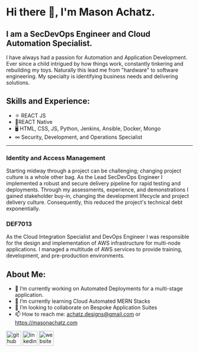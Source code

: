 # Hi there 👋, I'm Mason Achatz.
## I am a SecDevOps Engineer and Cloud Automation Specialist.
I have always had a passion for Automation and Application Development. Ever since a child intrigued by how things work, constantly tinkering and rebuilding my toys. Naturally this lead me from "hardware" to software engineering. My specialty is identifying business needs and delivering solutions.

## Skills and Experience:

* ⚛️ REACT JS
* 📱REACT Native
* 🖥 HTML, CSS, JS, Python, Jenkins, Ansible, Docker, Mongo
* ∞ Security, Development, and Operations Specialist
---
### Identity and Access Management
Starting midway through a project can be challenging; changing project culture is a whole other bag. As the Lead SecDevOps Engineer I implemented a robust and secure delivery pipeline for rapid testing and deployments. Through my assessments, experience, and demonstrations I gained stakeholder buy-in, changing the development lifecycle and project delivery culture. Consequently, this reduced the project's technical debt exponentially.

### DEF7013
As the Cloud Integration Specialist and DevOps Engineer I was responsible for the design and implementation of AWS infrastructure for multi-node applications. I managed a multitude of AWS services to provide training, development, and pre-production environments.

## About Me:

- 🔭 I’m currently working on Automated Deployments for a multi-stage application. 
- 🌱 I’m currently learning Cloud Automated MERN Stacks 
- 👯 I’m looking to collaborate on Bespoke Application Suites 
- 📫 How to reach me: achatz.designs@gmail.com or https://masonachatz.com


[<img src='https://cdn.jsdelivr.net/npm/simple-icons@3.0.1/icons/github.svg' alt='github' height='40'>](https://github.com/sonatz)  [<img src='https://cdn.jsdelivr.net/npm/simple-icons@3.0.1/icons/linkedin.svg' alt='linkedin' height='40'>](https://www.linkedin.com/in/mason-achatz-3b423275/)  [<img src='https://cdn.jsdelivr.net/npm/simple-icons@3.0.1/icons/icloud.svg' alt='website' height='40'>](https://masonachatz.com)  

